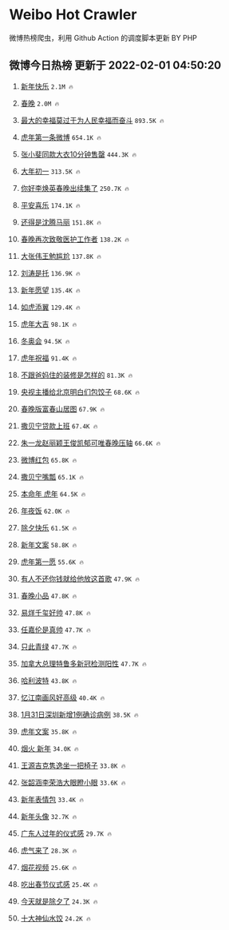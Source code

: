 # Weibo Hot Crawler 



微博热榜爬虫，利用 Github Action 的调度脚本更新 BY PHP 


## 微博今日热榜 更新于 2022-02-01 04:50:20 
1. [新年快乐](https://s.weibo.com/weibo?q=%E6%96%B0%E5%B9%B4%E5%BF%AB%E4%B9%90&Refer=top) `2.1M 🔥` 

1. [春晚](https://s.weibo.com/weibo?q=%E6%98%A5%E6%99%9A&Refer=top) `2.0M 🔥` 

1. [最大的幸福莫过于为人民幸福而奋斗](https://s.weibo.com/weibo?q=%23%E6%9C%80%E5%A4%A7%E7%9A%84%E5%B9%B8%E7%A6%8F%E8%8E%AB%E8%BF%87%E4%BA%8E%E4%B8%BA%E4%BA%BA%E6%B0%91%E5%B9%B8%E7%A6%8F%E8%80%8C%E5%A5%8B%E6%96%97%23&Refer=top) `893.5K 🔥` 

1. [虎年第一条微博](https://s.weibo.com/weibo?q=%23%E8%99%8E%E5%B9%B4%E7%AC%AC%E4%B8%80%E6%9D%A1%E5%BE%AE%E5%8D%9A%23&Refer=top) `654.1K 🔥` 

1. [张小斐同款大衣10分钟售罄](https://s.weibo.com/weibo?q=%23%E5%BC%A0%E5%B0%8F%E6%96%90%E5%90%8C%E6%AC%BE%E5%A4%A7%E8%A1%A310%E5%88%86%E9%92%9F%E5%94%AE%E7%BD%84%23&Refer=top) `444.3K 🔥` 

1. [大年初一](https://s.weibo.com/weibo?q=%E5%A4%A7%E5%B9%B4%E5%88%9D%E4%B8%80&Refer=top) `313.5K 🔥` 

1. [你好李焕英春晚出续集了](https://s.weibo.com/weibo?q=%23%E4%BD%A0%E5%A5%BD%E6%9D%8E%E7%84%95%E8%8B%B1%E6%98%A5%E6%99%9A%E5%87%BA%E7%BB%AD%E9%9B%86%E4%BA%86%23&Refer=top) `250.7K 🔥` 

1. [平安喜乐](https://s.weibo.com/weibo?q=%E5%B9%B3%E5%AE%89%E5%96%9C%E4%B9%90&Refer=top) `174.1K 🔥` 

1. [还得是沈腾马丽](https://s.weibo.com/weibo?q=%23%E8%BF%98%E5%BE%97%E6%98%AF%E6%B2%88%E8%85%BE%E9%A9%AC%E4%B8%BD%23&Refer=top) `151.8K 🔥` 

1. [春晚再次致敬医护工作者](https://s.weibo.com/weibo?q=%23%E6%98%A5%E6%99%9A%E5%86%8D%E6%AC%A1%E8%87%B4%E6%95%AC%E5%8C%BB%E6%8A%A4%E5%B7%A5%E4%BD%9C%E8%80%85%23&Refer=top) `138.2K 🔥` 

1. [大张伟王勉尴尬](https://s.weibo.com/weibo?q=%23%E5%A4%A7%E5%BC%A0%E4%BC%9F%E7%8E%8B%E5%8B%89%E5%B0%B4%E5%B0%AC%23&Refer=top) `137.8K 🔥` 

1. [刘涛是托](https://s.weibo.com/weibo?q=%23%E5%88%98%E6%B6%9B%E6%98%AF%E6%89%98%23&Refer=top) `136.9K 🔥` 

1. [新年愿望](https://s.weibo.com/weibo?q=%E6%96%B0%E5%B9%B4%E6%84%BF%E6%9C%9B&Refer=top) `135.4K 🔥` 

1. [如虎添翼](https://s.weibo.com/weibo?q=%E5%A6%82%E8%99%8E%E6%B7%BB%E7%BF%BC&Refer=top) `129.4K 🔥` 

1. [虎年大吉](https://s.weibo.com/weibo?q=%23%E8%99%8E%E5%B9%B4%E5%A4%A7%E5%90%89%23&Refer=top) `98.1K 🔥` 

1. [冬奥会](https://s.weibo.com/weibo?q=%E5%86%AC%E5%A5%A5%E4%BC%9A&Refer=top) `94.5K 🔥` 

1. [虎年祝福](https://s.weibo.com/weibo?q=%E8%99%8E%E5%B9%B4%E7%A5%9D%E7%A6%8F&Refer=top) `91.4K 🔥` 

1. [不跟爸妈住的装修是怎样的](https://s.weibo.com/weibo?q=%23%E4%B8%8D%E8%B7%9F%E7%88%B8%E5%A6%88%E4%BD%8F%E7%9A%84%E8%A3%85%E4%BF%AE%E6%98%AF%E6%80%8E%E6%A0%B7%E7%9A%84%23&Refer=top) `81.3K 🔥` 

1. [央视主播给北京明白们包饺子](https://s.weibo.com/weibo?q=%23%E5%A4%AE%E8%A7%86%E4%B8%BB%E6%92%AD%E7%BB%99%E5%8C%97%E4%BA%AC%E6%98%8E%E7%99%BD%E4%BB%AC%E5%8C%85%E9%A5%BA%E5%AD%90%23&Refer=top) `68.6K 🔥` 

1. [春晚版富春山居图](https://s.weibo.com/weibo?q=%23%E6%98%A5%E6%99%9A%E7%89%88%E5%AF%8C%E6%98%A5%E5%B1%B1%E5%B1%85%E5%9B%BE%23&Refer=top) `67.9K 🔥` 

1. [撒贝宁贷款上班](https://s.weibo.com/weibo?q=%E6%92%92%E8%B4%9D%E5%AE%81%E8%B4%B7%E6%AC%BE%E4%B8%8A%E7%8F%AD&Refer=top) `67.4K 🔥` 

1. [朱一龙赵丽颖王俊凯郁可唯春晚压轴](https://s.weibo.com/weibo?q=%23%E6%9C%B1%E4%B8%80%E9%BE%99%E8%B5%B5%E4%B8%BD%E9%A2%96%E7%8E%8B%E4%BF%8A%E5%87%AF%E9%83%81%E5%8F%AF%E5%94%AF%E6%98%A5%E6%99%9A%E5%8E%8B%E8%BD%B4%23&Refer=top) `66.6K 🔥` 

1. [微博红包](https://s.weibo.com/weibo?q=%23%E5%BE%AE%E5%8D%9A%E7%BA%A2%E5%8C%85%23&Refer=top) `65.8K 🔥` 

1. [撒贝宁嘴瓢](https://s.weibo.com/weibo?q=%23%E6%92%92%E8%B4%9D%E5%AE%81%E5%98%B4%E7%93%A2%23&Refer=top) `65.1K 🔥` 

1. [本命年 虎年](https://s.weibo.com/weibo?q=%E6%9C%AC%E5%91%BD%E5%B9%B4%20%E8%99%8E%E5%B9%B4&Refer=top) `64.5K 🔥` 

1. [年夜饭](https://s.weibo.com/weibo?q=%E5%B9%B4%E5%A4%9C%E9%A5%AD&Refer=top) `62.0K 🔥` 

1. [除夕快乐](https://s.weibo.com/weibo?q=%23%E9%99%A4%E5%A4%95%E5%BF%AB%E4%B9%90%23&Refer=top) `61.5K 🔥` 

1. [新年文案](https://s.weibo.com/weibo?q=%E6%96%B0%E5%B9%B4%E6%96%87%E6%A1%88&Refer=top) `58.8K 🔥` 

1. [虎年第一愿](https://s.weibo.com/weibo?q=%23%E8%99%8E%E5%B9%B4%E7%AC%AC%E4%B8%80%E6%84%BF%23&Refer=top) `55.6K 🔥` 

1. [有人不还你钱就给他放这首歌](https://s.weibo.com/weibo?q=%23%E6%9C%89%E4%BA%BA%E4%B8%8D%E8%BF%98%E4%BD%A0%E9%92%B1%E5%B0%B1%E7%BB%99%E4%BB%96%E6%94%BE%E8%BF%99%E9%A6%96%E6%AD%8C%23&Refer=top) `47.9K 🔥` 

1. [春晚小品](https://s.weibo.com/weibo?q=%E6%98%A5%E6%99%9A%E5%B0%8F%E5%93%81&Refer=top) `47.8K 🔥` 

1. [易烊千玺好帅](https://s.weibo.com/weibo?q=%23%E6%98%93%E7%83%8A%E5%8D%83%E7%8E%BA%E5%A5%BD%E5%B8%85%23&Refer=top) `47.8K 🔥` 

1. [任嘉伦是真帅](https://s.weibo.com/weibo?q=%23%E4%BB%BB%E5%98%89%E4%BC%A6%E6%98%AF%E7%9C%9F%E5%B8%85%23&Refer=top) `47.7K 🔥` 

1. [只此青绿](https://s.weibo.com/weibo?q=%23%E5%8F%AA%E6%AD%A4%E9%9D%92%E7%BB%BF%23&Refer=top) `47.7K 🔥` 

1. [加拿大总理特鲁多新冠检测阳性](https://s.weibo.com/weibo?q=%23%E5%8A%A0%E6%8B%BF%E5%A4%A7%E6%80%BB%E7%90%86%E7%89%B9%E9%B2%81%E5%A4%9A%E6%96%B0%E5%86%A0%E6%A3%80%E6%B5%8B%E9%98%B3%E6%80%A7%23&Refer=top) `47.7K 🔥` 

1. [哈利波特](https://s.weibo.com/weibo?q=%E5%93%88%E5%88%A9%E6%B3%A2%E7%89%B9&Refer=top) `43.8K 🔥` 

1. [忆江南画风好高级](https://s.weibo.com/weibo?q=%23%E5%BF%86%E6%B1%9F%E5%8D%97%E7%94%BB%E9%A3%8E%E5%A5%BD%E9%AB%98%E7%BA%A7%23&Refer=top) `40.4K 🔥` 

1. [1月31日深圳新增1例确诊病例](https://s.weibo.com/weibo?q=%231%E6%9C%8831%E6%97%A5%E6%B7%B1%E5%9C%B3%E6%96%B0%E5%A2%9E1%E4%BE%8B%E7%A1%AE%E8%AF%8A%E7%97%85%E4%BE%8B%23&Refer=top) `38.5K 🔥` 

1. [虎年文案](https://s.weibo.com/weibo?q=%E8%99%8E%E5%B9%B4%E6%96%87%E6%A1%88&Refer=top) `35.8K 🔥` 

1. [烟火 新年](https://s.weibo.com/weibo?q=%E7%83%9F%E7%81%AB%20%E6%96%B0%E5%B9%B4&Refer=top) `34.0K 🔥` 

1. [王源吉克隽逸坐一把椅子](https://s.weibo.com/weibo?q=%23%E7%8E%8B%E6%BA%90%E5%90%89%E5%85%8B%E9%9A%BD%E9%80%B8%E5%9D%90%E4%B8%80%E6%8A%8A%E6%A4%85%E5%AD%90%23&Refer=top) `33.8K 🔥` 

1. [张韶涵李荣浩大眼瞪小眼](https://s.weibo.com/weibo?q=%23%E5%BC%A0%E9%9F%B6%E6%B6%B5%E6%9D%8E%E8%8D%A3%E6%B5%A9%E5%A4%A7%E7%9C%BC%E7%9E%AA%E5%B0%8F%E7%9C%BC%23&Refer=top) `33.6K 🔥` 

1. [新年表情包](https://s.weibo.com/weibo?q=%E6%96%B0%E5%B9%B4%E8%A1%A8%E6%83%85%E5%8C%85&Refer=top) `33.4K 🔥` 

1. [新年头像](https://s.weibo.com/weibo?q=%E6%96%B0%E5%B9%B4%E5%A4%B4%E5%83%8F&Refer=top) `32.7K 🔥` 

1. [广东人过年的仪式感](https://s.weibo.com/weibo?q=%E5%B9%BF%E4%B8%9C%E4%BA%BA%E8%BF%87%E5%B9%B4%E7%9A%84%E4%BB%AA%E5%BC%8F%E6%84%9F&Refer=top) `29.7K 🔥` 

1. [虎气来了](https://s.weibo.com/weibo?q=%E8%99%8E%E6%B0%94%E6%9D%A5%E4%BA%86&Refer=top) `28.3K 🔥` 

1. [烟花视频](https://s.weibo.com/weibo?q=%E7%83%9F%E8%8A%B1%E8%A7%86%E9%A2%91&Refer=top) `25.6K 🔥` 

1. [吃出春节仪式感](https://s.weibo.com/weibo?q=%E5%90%83%E5%87%BA%E6%98%A5%E8%8A%82%E4%BB%AA%E5%BC%8F%E6%84%9F&Refer=top) `25.4K 🔥` 

1. [今天就是除夕了](https://s.weibo.com/weibo?q=%23%E4%BB%8A%E5%A4%A9%E5%B0%B1%E6%98%AF%E9%99%A4%E5%A4%95%E4%BA%86%23&Refer=top) `24.3K 🔥` 

1. [十大神仙水饺](https://s.weibo.com/weibo?q=%E5%8D%81%E5%A4%A7%E7%A5%9E%E4%BB%99%E6%B0%B4%E9%A5%BA&Refer=top) `24.2K 🔥` 

